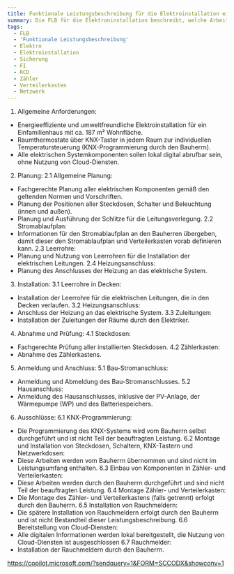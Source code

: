 ```yaml
---
title: Funktionale Leistungsbeschreibung für die Elektroinstallation eines Einfamilienhauses
summary: Die FLB für die Elektroninstallation beschreibt, welche Arbeiten ich beauftragen möchte.
tags:
  - FLB
  - 'Funktionale Leistungsbeschreibung'
  - Elektro
  - Elektroinstallation
  - Sicherung
  - FI
  - RCD
  - Zähler
  - Verteilerkasten
  - Netzwerk
---
```

1. Allgemeine Anforderungen:
- Energieeffiziente und umweltfreundliche Elektroinstallation für ein Einfamilienhaus mit ca. 187 m² Wohnfläche.
- Raumthermostate über KNX-Taster in jedem Raum zur individuellen Temperatursteuerung (KNX-Programmierung durch den Bauherrn).
- Alle elektrischen Systemkomponenten sollen lokal digital abrufbar sein, ohne Nutzung von Cloud-Diensten.
2. Planung:
2.1 Allgemeine Planung:
- Fachgerechte Planung aller elektrischen Komponenten gemäß den geltenden Normen und Vorschriften.
- Planung der Positionen aller Steckdosen, Schalter und Beleuchtung (innen und außen).
- Planung und Ausführung der Schlitze für die Leitungsverlegung.
2.2 Stromablaufplan:
- Informationen für den Stromablaufplan an den Bauherren übergeben, damit dieser den Stromablaufplan und Verteilerkasten vorab definieren kann.
2.3 Leerrohre:
- Planung und Nutzung von Leerrohren für die Installation der elektrischen Leitungen.
2.4 Heizungsanschluss:
- Planung des Anschlusses der Heizung an das elektrische System.
3. Installation:
3.1 Leerrohre in Decken:
- Installation der Leerrohre für die elektrischen Leitungen, die in den Decken verlaufen.
3.2 Heizungsanschluss:
- Anschluss der Heizung an das elektrische System.
3.3 Zuleitungen:
- Installation der Zuleitungen der Räume durch den Elektriker.
4. Abnahme und Prüfung:
4.1 Steckdosen:
- Fachgerechte Prüfung aller installierten Steckdosen.
4.2 Zählerkasten:
- Abnahme des Zählerkastens.
5. Anmeldung und Anschluss:
5.1 Bau-Stromanschluss:
- Anmeldung und Abmeldung des Bau-Stromanschlusses.
5.2 Hausanschluss:
- Anmeldung des Hausanschlusses, inklusive der PV-Anlage, der Wärmepumpe (WP) und des Batteriespeichers.
6. Ausschlüsse:
6.1 KNX-Programmierung:
- Die Programmierung des KNX-Systems wird vom Bauherrn selbst durchgeführt und ist nicht Teil der beauftragten Leistung.
6.2 Montage und Installation von Steckdosen, Schaltern, KNX-Tastern und Netzwerkdosen:
- Diese Arbeiten werden vom Bauherrn übernommen und sind nicht im Leistungsumfang enthalten.
6.3 Einbau von Komponenten in Zähler- und Verteilerkasten:
- Diese Arbeiten werden durch den Bauherrn durchgeführt und sind nicht Teil der beauftragten Leistung.
6.4 Montage Zähler- und Verteilerkasten:
- Die Montage des Zähler- und Verteilerkastens (falls getrennt) erfolgt durch den Bauherrn.
6.5 Installation von Rauchmeldern:
- Die spätere Installation von Rauchmeldern erfolgt durch den Bauherrn und ist nicht Bestandteil dieser Leistungsbeschreibung.
6.6 Bereitstellung von Cloud-Diensten:
- Alle digitalen Informationen werden lokal bereitgestellt, die Nutzung von Cloud-Diensten ist ausgeschlossen
6.7 Rauchmelder:
- Installation der Rauchmeldern durch den Bauherrn.



https://copilot.microsoft.com/?sendquery=1&FORM=SCCODX&showconv=1
